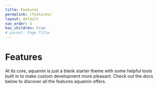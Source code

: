 ```yaml
---
title: Features
permalink: /features/
layout: default
nav_order: 3
has_children: true
# parent: Page Title
---
```


# Features

At its core, aquamin is just a blank starter theme with some helpful tools built in to make custom development more pleasant. Check out the docs below to discover all the features aquamin offers.